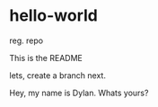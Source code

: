 # hello-world
reg. repo


This is the README

lets, create a branch next.

Hey, my name is Dylan. Whats yours?
